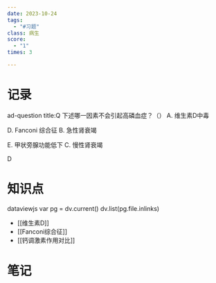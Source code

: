 ```yaml
---
date: 2023-10-24
tags:
  - "#习题"
class: 病生
score:
  - "1"
times: 3

---
```



记录
==
ad-question
title:Q
下述哪一因素不会引起高磷血症？（） 
A. 维生素D中毒

D. Fanconi 综合征 B. 急性肾衰竭

E. 甲状旁腺功能低下 C. 慢性肾衰竭



D


知识点
==
dataviewjs
var pg = dv.current()
dv.list(pg.file.inlinks)

- [[维生素D]]
- [[Fanconi综合征]]
- [[钙调激素作用对比]]

笔记
==